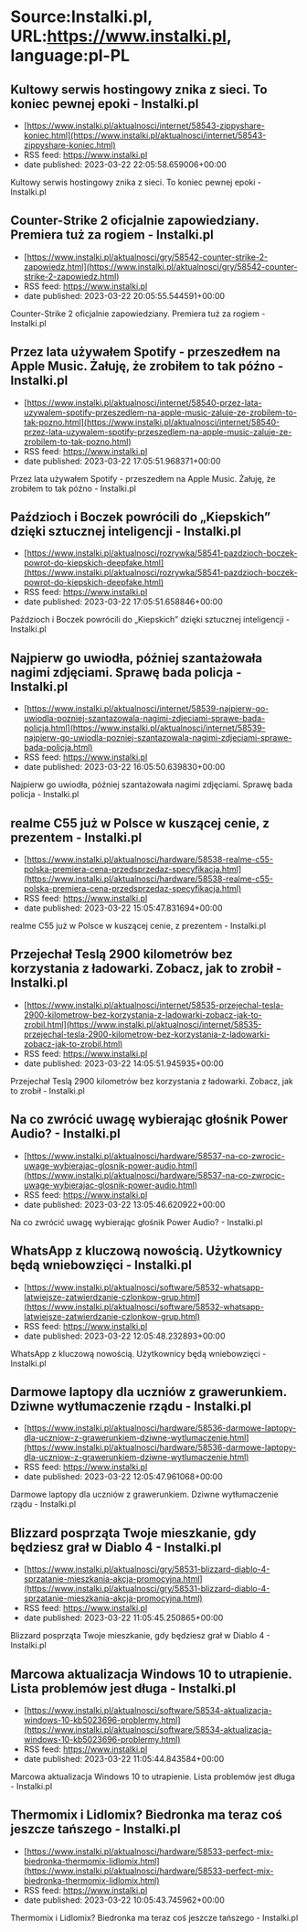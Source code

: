 # Source:Instalki.pl, URL:https://www.instalki.pl, language:pl-PL

## Kultowy serwis hostingowy znika z sieci. To koniec pewnej epoki - Instalki.pl
 - [https://www.instalki.pl/aktualnosci/internet/58543-zippyshare-koniec.html](https://www.instalki.pl/aktualnosci/internet/58543-zippyshare-koniec.html)
 - RSS feed: https://www.instalki.pl
 - date published: 2023-03-22 22:05:58.659006+00:00

Kultowy serwis hostingowy znika z sieci. To koniec pewnej epoki - Instalki.pl

## Counter-Strike 2 oficjalnie zapowiedziany. Premiera tuż za rogiem - Instalki.pl
 - [https://www.instalki.pl/aktualnosci/gry/58542-counter-strike-2-zapowiedz.html](https://www.instalki.pl/aktualnosci/gry/58542-counter-strike-2-zapowiedz.html)
 - RSS feed: https://www.instalki.pl
 - date published: 2023-03-22 20:05:55.544591+00:00

Counter-Strike 2 oficjalnie zapowiedziany. Premiera tuż za rogiem - Instalki.pl

## Przez lata używałem Spotify - przeszedłem na Apple Music. Żałuję, że zrobiłem to tak późno - Instalki.pl
 - [https://www.instalki.pl/aktualnosci/internet/58540-przez-lata-uzywalem-spotify-przeszedlem-na-apple-music-zaluje-ze-zrobilem-to-tak-pozno.html](https://www.instalki.pl/aktualnosci/internet/58540-przez-lata-uzywalem-spotify-przeszedlem-na-apple-music-zaluje-ze-zrobilem-to-tak-pozno.html)
 - RSS feed: https://www.instalki.pl
 - date published: 2023-03-22 17:05:51.968371+00:00

Przez lata używałem Spotify - przeszedłem na Apple Music. Żałuję, że zrobiłem to tak późno - Instalki.pl

## Paździoch i Boczek powrócili do „Kiepskich” dzięki sztucznej inteligencji - Instalki.pl
 - [https://www.instalki.pl/aktualnosci/rozrywka/58541-pazdzioch-boczek-powrot-do-kiepskich-deepfake.html](https://www.instalki.pl/aktualnosci/rozrywka/58541-pazdzioch-boczek-powrot-do-kiepskich-deepfake.html)
 - RSS feed: https://www.instalki.pl
 - date published: 2023-03-22 17:05:51.658846+00:00

Paździoch i Boczek powrócili do „Kiepskich” dzięki sztucznej inteligencji - Instalki.pl

## Najpierw go uwiodła, później szantażowała nagimi zdjęciami. Sprawę bada policja  - Instalki.pl
 - [https://www.instalki.pl/aktualnosci/internet/58539-najpierw-go-uwiodla-pozniej-szantazowala-nagimi-zdjeciami-sprawe-bada-policja.html](https://www.instalki.pl/aktualnosci/internet/58539-najpierw-go-uwiodla-pozniej-szantazowala-nagimi-zdjeciami-sprawe-bada-policja.html)
 - RSS feed: https://www.instalki.pl
 - date published: 2023-03-22 16:05:50.639830+00:00

Najpierw go uwiodła, później szantażowała nagimi zdjęciami. Sprawę bada policja  - Instalki.pl

## realme C55 już w Polsce w kuszącej cenie, z prezentem - Instalki.pl
 - [https://www.instalki.pl/aktualnosci/hardware/58538-realme-c55-polska-premiera-cena-przedsprzedaz-specyfikacja.html](https://www.instalki.pl/aktualnosci/hardware/58538-realme-c55-polska-premiera-cena-przedsprzedaz-specyfikacja.html)
 - RSS feed: https://www.instalki.pl
 - date published: 2023-03-22 15:05:47.831694+00:00

realme C55 już w Polsce w kuszącej cenie, z prezentem - Instalki.pl

## Przejechał Teslą 2900 kilometrów bez korzystania z ładowarki. Zobacz, jak to zrobił - Instalki.pl
 - [https://www.instalki.pl/aktualnosci/internet/58535-przejechal-tesla-2900-kilometrow-bez-korzystania-z-ladowarki-zobacz-jak-to-zrobil.html](https://www.instalki.pl/aktualnosci/internet/58535-przejechal-tesla-2900-kilometrow-bez-korzystania-z-ladowarki-zobacz-jak-to-zrobil.html)
 - RSS feed: https://www.instalki.pl
 - date published: 2023-03-22 14:05:51.945935+00:00

Przejechał Teslą 2900 kilometrów bez korzystania z ładowarki. Zobacz, jak to zrobił - Instalki.pl

## Na co zwrócić uwagę wybierając głośnik Power Audio? - Instalki.pl
 - [https://www.instalki.pl/aktualnosci/hardware/58537-na-co-zwrocic-uwage-wybierajac-glosnik-power-audio.html](https://www.instalki.pl/aktualnosci/hardware/58537-na-co-zwrocic-uwage-wybierajac-glosnik-power-audio.html)
 - RSS feed: https://www.instalki.pl
 - date published: 2023-03-22 13:05:46.620922+00:00

Na co zwrócić uwagę wybierając głośnik Power Audio? - Instalki.pl

## WhatsApp z kluczową nowością. Użytkownicy będą wniebowzięci - Instalki.pl
 - [https://www.instalki.pl/aktualnosci/software/58532-whatsapp-latwiejsze-zatwierdzanie-czlonkow-grup.html](https://www.instalki.pl/aktualnosci/software/58532-whatsapp-latwiejsze-zatwierdzanie-czlonkow-grup.html)
 - RSS feed: https://www.instalki.pl
 - date published: 2023-03-22 12:05:48.232893+00:00

WhatsApp z kluczową nowością. Użytkownicy będą wniebowzięci - Instalki.pl

## Darmowe laptopy dla uczniów z grawerunkiem. Dziwne wytłumaczenie rządu - Instalki.pl
 - [https://www.instalki.pl/aktualnosci/hardware/58536-darmowe-laptopy-dla-uczniow-z-grawerunkiem-dziwne-wytlumaczenie.html](https://www.instalki.pl/aktualnosci/hardware/58536-darmowe-laptopy-dla-uczniow-z-grawerunkiem-dziwne-wytlumaczenie.html)
 - RSS feed: https://www.instalki.pl
 - date published: 2023-03-22 12:05:47.961068+00:00

Darmowe laptopy dla uczniów z grawerunkiem. Dziwne wytłumaczenie rządu - Instalki.pl

## Blizzard posprząta Twoje mieszkanie, gdy będziesz grał w Diablo 4 - Instalki.pl
 - [https://www.instalki.pl/aktualnosci/gry/58531-blizzard-diablo-4-sprzatanie-mieszkania-akcja-promocyjna.html](https://www.instalki.pl/aktualnosci/gry/58531-blizzard-diablo-4-sprzatanie-mieszkania-akcja-promocyjna.html)
 - RSS feed: https://www.instalki.pl
 - date published: 2023-03-22 11:05:45.250865+00:00

Blizzard posprząta Twoje mieszkanie, gdy będziesz grał w Diablo 4 - Instalki.pl

## Marcowa aktualizacja Windows 10 to utrapienie. Lista problemów jest długa - Instalki.pl
 - [https://www.instalki.pl/aktualnosci/software/58534-aktualizacja-windows-10-kb5023696-problermy.html](https://www.instalki.pl/aktualnosci/software/58534-aktualizacja-windows-10-kb5023696-problermy.html)
 - RSS feed: https://www.instalki.pl
 - date published: 2023-03-22 11:05:44.843584+00:00

Marcowa aktualizacja Windows 10 to utrapienie. Lista problemów jest długa - Instalki.pl

## Thermomix i Lidlomix? Biedronka ma teraz coś jeszcze tańszego - Instalki.pl
 - [https://www.instalki.pl/aktualnosci/hardware/58533-perfect-mix-biedronka-thermomix-lidlomix.html](https://www.instalki.pl/aktualnosci/hardware/58533-perfect-mix-biedronka-thermomix-lidlomix.html)
 - RSS feed: https://www.instalki.pl
 - date published: 2023-03-22 10:05:43.745962+00:00

Thermomix i Lidlomix? Biedronka ma teraz coś jeszcze tańszego - Instalki.pl

